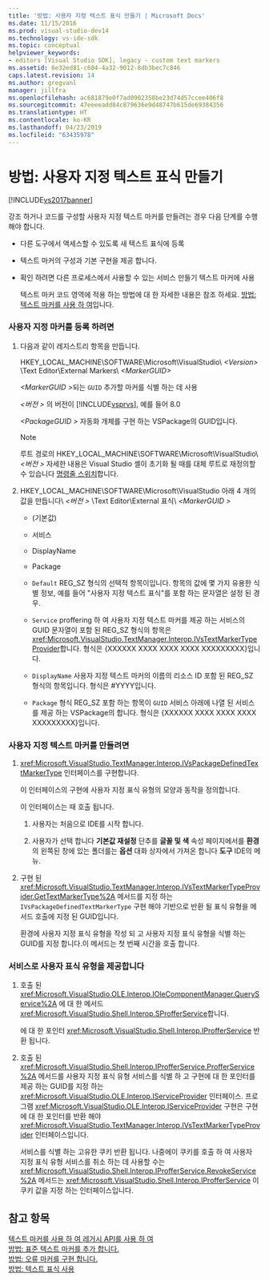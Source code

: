 ```yaml
---
title: '방법: 사용자 지정 텍스트 표식 만들기 | Microsoft Docs'
ms.date: 11/15/2016
ms.prod: visual-studio-dev14
ms.technology: vs-ide-sdk
ms.topic: conceptual
helpviewer_keywords:
- editors [Visual Studio SDK], legacy - custom text markers
ms.assetid: 6e32ed81-c604-4a32-9012-8db3bec7c846
caps.latest.revision: 14
ms.author: gregvanl
manager: jillfra
ms.openlocfilehash: ac681879e0f7ad0902358be23d74d57ccee406f8
ms.sourcegitcommit: 47eeeeadd84c879636e9d48747b615de69384356
ms.translationtype: HT
ms.contentlocale: ko-KR
ms.lasthandoff: 04/23/2019
ms.locfileid: "63435978"
---
```

# <a name="how-to-create-custom-text-markers"></a>방법: 사용자 지정 텍스트 표식 만들기
[!INCLUDE[vs2017banner](../includes/vs2017banner.md)]

강조 하거나 코드를 구성할 사용자 지정 텍스트 마커를 만들려는 경우 다음 단계를 수행 해야 합니다.  
  
- 다른 도구에서 액세스할 수 있도록 새 텍스트 표식에 등록  
  
- 텍스트 마커의 구성과 기본 구현을 제공 합니다.  
  
- 확인 하려면 다른 프로세스에서 사용할 수 있는 서비스 만들기 텍스트 마커에 사용  
  
  텍스트 마커 코드 영역에 적용 하는 방법에 대 한 자세한 내용은 참조 하세요. [방법: 텍스트 마커를 사용 하 여](../extensibility/how-to-use-text-markers.md)입니다.  
  
### <a name="to-register-a-custom-marker"></a>사용자 지정 마커를 등록 하려면  
  
1. 다음과 같이 레지스트리 항목을 만듭니다.  
  
    HKEY_LOCAL_MACHINE\SOFTWARE\Microsoft\VisualStudio\\ *\<Version>* \Text Editor\External Markers\\ *\<MarkerGUID>*  
  
    <em>\<MarkerGUID ></em>되는 `GUID` 추가할 마커를 식별 하는 데 사용  
  
    *\<버전 >* 의 버전이 [!INCLUDE[vsprvs](../includes/vsprvs-md.md)], 예를 들어 8.0  
  
    *\<PackageGUID >* 자동화 개체를 구현 하는 VSPackage의 GUID입니다.  
  
   > [!NOTE]
   > 루트 경로의 HKEY_LOCAL_MACHINE\SOFTWARE\Microsoft\VisualStudio\\ *\<버전 >* 자세한 내용은 Visual Studio 셸이 초기화 될 때를 대체 루트로 재정의할 수 있습니다 [명령줄 스위치](../extensibility/command-line-switches-visual-studio-sdk.md)합니다.  
  
2. HKEY_LOCAL_MACHINE\SOFTWARE\Microsoft\VisualStudio 아래 4 개의 값을 만듭니다\\ *\<버전 >* \Text Editor\External 표식\\ *\<MarkerGUID >*  
  
   - (기본값)  
  
   - 서비스  
  
   - DisplayName  
  
   - Package  
  
   - `Default` REG_SZ 형식의 선택적 항목이입니다. 항목의 값에 몇 가지 유용한 식별 정보, 예를 들어 "사용자 지정 텍스트 표식"를 포함 하는 문자열은 설정 된 경우.  
  
   - `Service` proffering 하 여 사용자 지정 텍스트 마커를 제공 하는 서비스의 GUID 문자열이 포함 된 REG_SZ 형식의 항목은 <xref:Microsoft.VisualStudio.TextManager.Interop.IVsTextMarkerTypeProvider>합니다. 형식은 {XXXXXX XXXX XXXX XXXX XXXXXXXXX}입니다.  
  
   - `DisplayName` 사용자 지정 텍스트 마커의 이름의 리소스 ID 포함 된 REG_SZ 형식의 항목입니다. 형식은 #YYYY입니다.  
  
   - `Package` 형식 REG_SZ 포함 하는 항목이 `GUID` 서비스 아래에 나열 된 서비스를 제공 하는 VSPackage의 합니다. 형식은 {XXXXXX XXXX XXXX XXXX XXXXXXXXX}입니다.  
  
### <a name="to-create-a-custom-text-marker"></a>사용자 지정 텍스트 마커를 만들려면  
  
1. <xref:Microsoft.VisualStudio.TextManager.Interop.IVsPackageDefinedTextMarkerType> 인터페이스를 구현합니다.  
  
     이 인터페이스의 구현에 사용자 지정 표식 유형의 모양과 동작을 정의합니다.  
  
     이 인터페이스는 때 호출 됩니다.  
  
    1. 사용자는 처음으로 IDE를 시작 합니다.  
  
    2. 사용자가 선택 합니다 **기본값 재설정** 단추를 **글꼴 및 색** 속성 페이지에서를 **환경** 의 왼쪽된 창에 있는 폴더를는  **옵션** 대화 상자에서 가져온 합니다 **도구** IDE의 메뉴.  
  
2. 구현 된 <xref:Microsoft.VisualStudio.TextManager.Interop.IVsTextMarkerTypeProvider.GetTextMarkerType%2A> 메서드를 지정 하는 `IVsPackageDefinedTextMarkerType` 구현 해야 기반으로 반환 될 표식 유형을 메서드 호출에 지정 된 GUID입니다.  
  
     환경에 사용자 지정 표식 유형을 작성 되 고 사용자 지정 표식 유형을 식별 하는 GUID를 지정 합니다.이 메서드는 첫 번째 시간을 호출 합니다.  
  
### <a name="to-proffer-your-marker-type-as-a-service"></a>서비스로 사용자 표식 유형을 제공합니다  
  
1. 호출 된 <xref:Microsoft.VisualStudio.OLE.Interop.IOleComponentManager.QueryService%2A> 에 대 한 메서드 <xref:Microsoft.VisualStudio.Shell.Interop.SProfferService>합니다.  
  
     에 대 한 포인터 <xref:Microsoft.VisualStudio.Shell.Interop.IProfferService> 반환 됩니다.  
  
2. 호출 된 <xref:Microsoft.VisualStudio.Shell.Interop.IProfferService.ProfferService%2A> 메서드를 사용자 지정 표식 유형 서비스를 식별 하 고 구현에 대 한 포인터를 제공 하는 GUID를 지정 하는 <xref:Microsoft.VisualStudio.OLE.Interop.IServiceProvider> 인터페이스. 프로그램 <xref:Microsoft.VisualStudio.OLE.Interop.IServiceProvider> 구현은 구현에 대 한 포인터를 반환 해야 <xref:Microsoft.VisualStudio.TextManager.Interop.IVsTextMarkerTypeProvider> 인터페이스입니다.  
  
     서비스를 식별 하는 고유한 쿠키 반환 됩니다. 나중에이 쿠키를 호출 하 여 사용자 지정 표식 유형 서비스를 취소 하는 데 사용할 수는 <xref:Microsoft.VisualStudio.Shell.Interop.IProfferService.RevokeService%2A> 메서드는 <xref:Microsoft.VisualStudio.Shell.Interop.IProfferService> 이 쿠키 값을 지정 하는 인터페이스입니다.  
  
## <a name="see-also"></a>참고 항목  
 [텍스트 마커를 사용 하 여 레거시 API를 사용 하 여](../extensibility/using-text-markers-with-the-legacy-api.md)   
 [방법: 표준 텍스트 마커를 추가 합니다.](../extensibility/how-to-add-standard-text-markers.md)   
 [방법: 오류 마커를 구현 합니다.](../extensibility/how-to-implement-error-markers.md)   
 [방법: 텍스트 표식 사용](../extensibility/how-to-use-text-markers.md)
